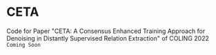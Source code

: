 # CETA
Code for Paper "CETA: A Consensus Enhanced Training Approach for Denoising in Distantly Supervised Relation Extraction" of COLING 2022
```Coming Soon```
